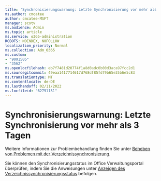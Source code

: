 ```yaml
---
title: 'Synchronisierungswarnung: Letzte Synchronisierung vor mehr als 3 Tagen'
ms.author: cmcatee
author: cmcatee-MSFT
manager: scotv
ms.audience: Admin
ms.topic: article
ms.service: o365-administration
ROBOTS: NOINDEX, NOFOLLOW
localization_priority: Normal
ms.collection: Adm_O365
ms.custom:
- "9001505"
- "3562"
ms.openlocfilehash: eb7f7481d20774f1a8d0adc0b00d3aca97fcc2d1
ms.sourcegitcommit: 49eaa1417714617d768df85fd79b65e35b6e5c83
ms.translationtype: MT
ms.contentlocale: de-DE
ms.lasthandoff: 02/11/2022
ms.locfileid: "62751131"
---
```

# <a name="sync-warning-last-synced-more-than-3-days-ago"></a>Synchronisierungswarnung: Letzte Synchronisierung vor mehr als 3 Tagen

Weitere Informationen zur Problembehandlung finden Sie unter [Beheben von Problemen mit der Verzeichnissynchronisierung](https://docs.microsoft.com/office365/enterprise/fix-problems-with-directory-synchronization).

Sie können den Synchronisierungsstatus im Office Verwaltungsportal überprüfen, indem Sie die Anweisungen unter [Anzeigen des Verzeichnissynchronisierungsstatus](https://docs.microsoft.com/office365/enterprise/view-directory-synchronization-status) befolgen.

